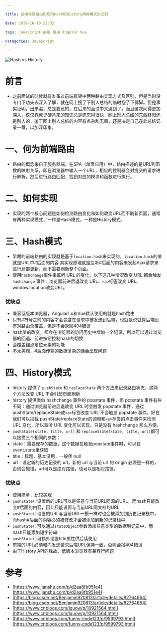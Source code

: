 ```yaml
---

title: 前端框架路由实现的Hash和History两种模式的区别

date: 2019-10-18 22:32

tags: JavaScript 前端 路由 Angular Vue

categories: JavaScript

---
```

![Hash vs History](https://upload-images.jianshu.io/upload_images/1741029-9e5d1063264044c0.png?imageMogr2/auto-orient/strip%7CimageView2/2/w/1240)

# 前言
- 之前面试的时候就有准备过前端框架中两种路由实现方式及区别，但是当时没专门下功夫去深入了解，就在网上搜了下别人总结的临时抱了下佛脚。但是事实证明，出来混，总是要还的，在后来的面试中又遇到了，而且这次问得更加深入，仅仅靠死记硬背来的知识总是遗忘得很快，网上别人总结的东西终归还是别人的，鉴于网上别人总结的内容有点杂乱无章，还是决定自己在此总结记录一番，以加深印象。

# 一、何为前端路由
- 路由的概念来自于服务器端，在SPA（单页应用）中，路由描述的是URL到函数的映射关系，即在浏览器中输入一个URL，相应的控制器会对提交的请求进行解析，然后进行路由匹配，找到对应的模块和函数进行执行。

# 二、如何实现
- 实现的两个核心问题是如何检测路由变化和如何改变URL而不刷新页面，通常有两种实现模式，一种是Hash模式，一种是History模式。

<!--more-->

# 三、Hash模式
- 早期的前端路由的实现就是基于`location.hash`来实现的，`location.hash`的值就是URL中#后面的内容
其实现原理就是监听#后面的内容来发起Ajax请求来进行局部更新，而不需要刷新整个页面。
- 使用`hashchange`事件来监听 URL 的变化，以下这几种情况改变 URL 都会触发 `hashchange` 事件：浏览器前进后退改变 URL、`<a>`标签改变 URL、window.location改变URL。

### 优缺点
- 兼容低版本浏览器，Angular1.x和Vue默认使用的就是hash路由
- 只有#符号之前的内容才会包含在请求中被发送到后端，也就是说就算后端没有对路由全覆盖，但是不会返回404错误
- hash值的改变，都会在浏览器的访问历史中增加一个记录，所以可以通过浏览器的回退、前进按钮控制hash的切换
- 会覆盖锚点定位元素的功能
- 不太美观，#后面传输的数据复杂的话会出现问题

# 四、History模式
- history 提供了 `pushState` 和 `replaceState` 两个方法来记录路由状态，这两个方法改变 URL 不会引起页面刷新
- history 提供类似 hashchange 事件的 popstate 事件，但 popstate 事件有些不同：通过浏览器前进后退改变 URL 时会触发 popstate 事件，通过pushState/replaceState或`<a>`标签改变 URL 不会触发 popstate 事件。好在我们可以拦截 pushState/replaceState的调用和`<a>`标签的点击事件来检测 URL 变化，所以监听 URL 变化可以实现，只是没有 hashchange 那么方便。
- `pushState(state, title, url)` 和 `replaceState(state, title, url)`都可以接受三个相同的参数：
- state：需要保存的数据，这个数据在触发popstate事件时，可以在event.state里获取
 - title：标题，基本没用，一般传 null
- url：设定新的历史记录的 url，新的 url 与当前 url 的 origin 必须是一样的，否则会抛错，url可以是绝对路径，也可以是相对路径。

### 优缺点
- 使用简单，比较美观
- `pushState()`设置新的URL可以是任意与当前URL同源的URL，而hash只能改变#后面的内容，因此只能设置与当前URL同文档的URL
- `pushState()`设置的URL与当前URL一模一样时也会被添加到历史记录栈中，而hash#后面的内容必须被修改才会被添加到新的记录栈中
- `pushState()`可以通过`stateObject`参数添加任意类型的数据到记录中，而hash只能添加短字符串
- `pushState()`可额外设置title属性供后续使用
- 前端的URL必须和向发送请求后端URL保持一致，否则会报404错误
- 由于History API的缘故，低版本浏览器有兼容行问题

# 参考
- [https://www.jianshu.com/p/d2aa8fb951e4](https://www.jianshu.com/p/d2aa8fb951e4)
- [https://blog.csdn.net/Benjamin920813/article/details/82764664](https://blog.csdn.net/Benjamin920813/article/details/82764664)
- [https://www.cnblogs.com/lguow/p/10921564.html](https://www.cnblogs.com/lguow/p/10921564.html)
- [https://www.cnblogs.com/funny-code123/p/9599793.html](https://www.cnblogs.com/funny-code123/p/9599793.html)

